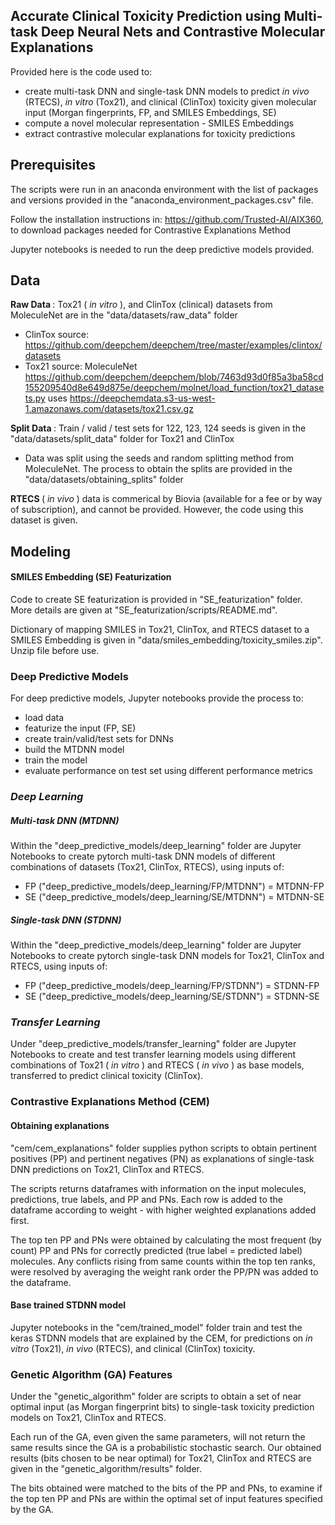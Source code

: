 ## Accurate  Clinical Toxicity Prediction using Multi-task Deep Neural Nets and Contrastive Molecular Explanations

Provided here is the code used to: 
- create multi-task DNN and single-task DNN models to predict <i> in vivo </i> (RTECS), <i> in vitro </i> (Tox21), and clinical (ClinTox) toxicity given molecular input (Morgan fingerprints, FP, and SMILES Embeddings, SE)
- compute a novel molecular representation - SMILES Embeddings
- extract contrastive molecular explanations for toxicity predictions 

## Prerequisites 

The scripts were run in an anaconda environment with the list of packages and versions provided in the "anaconda_environment_packages.csv" file. 

Follow the installation instructions in: https://github.com/Trusted-AI/AIX360, to download packages needed for Contrastive Explanations Method

Jupyter notebooks is needed to run the deep predictive models provided.

##  Data 

<b> Raw Data </b>: Tox21 (<i> in vitro </i>), and ClinTox (clinical) datasets from MoleculeNet are in the "data/datasets/raw_data" folder 
- ClinTox source: https://github.com/deepchem/deepchem/tree/master/examples/clintox/datasets
- Tox21 source: MoleculeNet https://github.com/deepchem/deepchem/blob/7463d93d0f85a3ba58cd155209540d8e649d875e/deepchem/molnet/load_function/tox21_datasets.py uses https://deepchemdata.s3-us-west-1.amazonaws.com/datasets/tox21.csv.gz

<b> Split Data </b>: Train / valid / test sets for 122, 123, 124 seeds is given in the "data/datasets/split_data" folder for Tox21 and ClinTox
- Data was split using the seeds and random splitting method from MoleculeNet. The process to obtain the splits are provided in the "data/datasets/obtaining_splits" folder

<b> RTECS </b>(<i> in vivo </i>) data is commerical by Biovia (available for a fee or by way of subscription), and cannot be provided. However, the code using this dataset is given. 

##  Modeling 

#### SMILES Embedding (SE) Featurization

Code to create SE featurization is provided in "SE_featurization" folder. More details are given at "SE_featurization/scripts/README.md".

Dictionary of mapping SMILES in Tox21, ClinTox, and RTECS dataset to a SMILES Embedding is given in "data/smiles_embedding/toxicity_smiles.zip". Unzip file before use.

### Deep Predictive Models

For deep predictive models, Jupyter notebooks provide the process to: 
 - load data
 - featurize the input (FP, SE)
 - create train/valid/test sets for DNNs
 - build the MTDNN model
 - train the model 
 - evaluate performance on test set using different performance metrics

### <i> Deep Learning </i>

##### Multi-task DNN (MTDNN)

Within the "deep_predictive_models/deep_learning" folder are Jupyter Notebooks to create pytorch multi-task DNN models  of different combinations of datasets (Tox21, ClinTox, RTECS), using inputs of:
- FP ("deep_predictive_models/deep_learning/FP/MTDNN") = MTDNN-FP
- SE ("deep_predictive_models/deep_learning/SE/MTDNN") = MTDNN-SE

##### Single-task DNN (STDNN)

Within the "deep_predictive_models/deep_learning" folder are Jupyter Notebooks to create pytorch single-task DNN models for Tox21, ClinTox and RTECS, using inputs of:
- FP ("deep_predictive_models/deep_learning/FP/STDNN") = STDNN-FP
- SE ("deep_predictive_models/deep_learning/SE/STDNN") = STDNN-SE

### <i> Transfer Learning </i>

Under "deep_predictive_models/transfer_learning" folder are Jupyter Notebooks to create and test transfer learning models using different combinations of Tox21 (<i> in vitro </i>) and RTECS (<i> in vivo </i>) as base models, transferred to predict clinical toxicity (ClinTox). 

### Contrastive Explanations Method (CEM)

#### Obtaining explanations

"cem/cem_explanations" folder supplies python scripts to obtain pertinent positives (PP) and pertinent negatives (PN) as explanations of single-task DNN predictions on Tox21, ClinTox and RTECS.

The scripts returns dataframes with information on the input molecules, predictions, true labels, and PP and PNs. Each row is added to the dataframe according to weight - with higher weighted explanations added first. 

The top ten PP and PNs were obtained by calculating the most frequent (by count) PP and PNs for correctly predicted (true label = predicted label) molecules. Any conflicts rising from same counts within the top ten ranks, were resolved by averaging the weight rank order the PP/PN was added to the dataframe. 

#### Base trained STDNN model

Jupyter notebooks in the "cem/trained_model" folder train and test the keras STDNN models that are explained by the CEM, for predictions on <i> in vitro </i> (Tox21), <i> in vivo </i> (RTECS), and clinical (ClinTox) toxicity. 

### Genetic Algorithm (GA) Features 

Under the "genetic_algorithm" folder are scripts to obtain a set of near optimal input (as Morgan fingerprint bits) to single-task toxicity prediction models on Tox21, ClinTox and RTECS. 

Each run of the GA, even given the same parameters, will not return the same results since the GA is a probabilistic stochastic search. Our obtained results (bits chosen to be near optimal) for Tox21, ClinTox and RTECS are given in the "genetic_algorithm/results" folder. 

The bits obtained were matched to the bits of the PP and PNs, to examine if the top ten PP and PNs are within the optimal set of input features specified by the GA.
